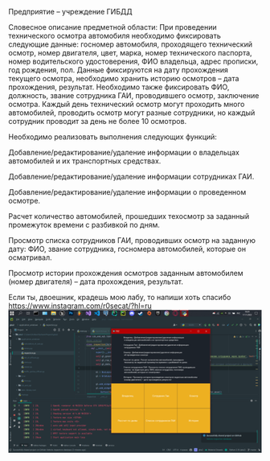 Предприятие – учреждение ГИБДД

Словесное описание предметной области: При проведении технического осмотра автомобиля необходимо фиксировать следующие данные: госномер автомобиля, проходящего технический осмотр, номер двигателя, цвет, марка, номер технического паспорта, номер водительского удостоверения, ФИО владельца, адрес прописки, год рождения, пол. Данные фиксируются на дату прохождения текущего осмотра, необходимо хранить историю осмотров – дата прохождения, результат. Необходимо также фиксировать ФИО, должность, звание сотрудника ГАИ, проводившего осмотр, заключение осмотра. Каждый день технический осмотр могут проходить много автомобилей, проводить осмотр могут разные сотрудники, но каждый сотрудник проводит за день не более 10 осмотров. 

Необходимо реализовать выполнения следующих функций:

Добавление/редактирование/удаление информации о владельцах автомобилей и их транспортных средствах.

Добавление/редактирование/удаление информации сотрудниках ГАИ.

Добавление/редактирование/удаление информации о проведенном осмотре.

Расчет количество автомобилей, прошедших техосмотр за заданный промежуток времени с разбивкой по дням.

Просмотр списка сотрудников ГАИ, проводивших осмотр на заданную дату: ФИО, звание сотрудника,  госномера автомобилей, которые он осматривал.

Просмотр истории прохождения осмотров заданным автомобилем (номер двигателя) – дата прохождения, результат.

Если ты, двоешник, крадешь мою лабу, то напиши хоть спасибо https://www.instagram.com/r0secat/?hl=ru
![Image text](database.png)
